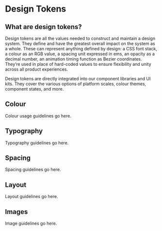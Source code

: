 # Design Tokens

## What are design tokens?

Design tokens are all the values needed to construct and maintain a design system. They define and have the greatest overall impact on the system as a whole. These can represent anything defined by design: a CSS font stack, a colour as an RGB value, a spacing unit expressed in ems, an opacity as a decimal number, an animation timing function as Bezier coordinates. They’re used in place of hard-coded values to ensure flexibility and unity across all product experiences.

Design tokens are directly integrated into our component libraries and UI kits. They cover the various options of platform scales, colour themes, component states, and more.


## Colour

Colour usage guidelines go here.

## Typography

Typography guidelines go here.

## Spacing

Spacing guidelines go here.

## Layout

Layout guidelines go here.

## Images

Image guidelines go here.